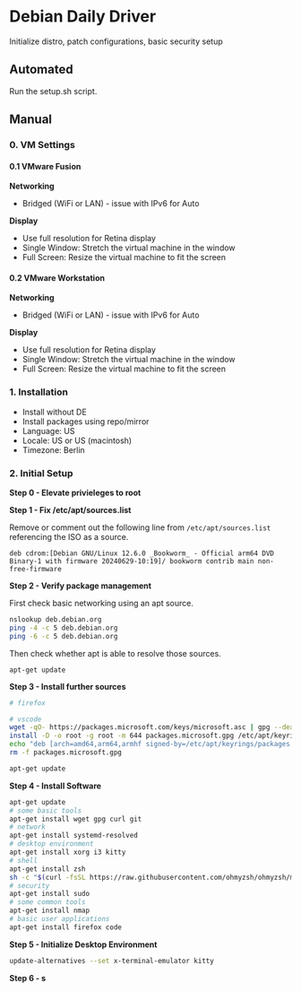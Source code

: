 # Debian Daily Driver
Initialize distro, patch configurations, basic security setup

## Automated

Run the setup.sh script.

## Manual

### 0. VM Settings
#### 0.1 VMware Fusion
**Networking**
- Bridged (WiFi or LAN) - issue with IPv6 for Auto

**Display**
- Use full resolution for Retina display
- Single Window: Stretch the virtual machine in the window
- Full Screen: Resize the virtual machine to fit the screen
#### 0.2 VMware Workstation
**Networking**
- Bridged (WiFi or LAN) - issue with IPv6 for Auto

**Display**
- Use full resolution for Retina display
- Single Window: Stretch the virtual machine in the window
- Full Screen: Resize the virtual machine to fit the screen

### 1. Installation
- Install without DE
- Install packages using repo/mirror
- Language: US
- Locale: US or US (macintosh)
- Timezone: Berlin

### 2. Initial Setup

**Step 0 - Elevate privieleges to root**

**Step 1 - Fix /etc/apt/sources.list**

Remove or comment out the following line from `/etc/apt/sources.list` referencing the ISO as a source.
```
deb cdrom:[Debian GNU/Linux 12.6.0 _Bookworm_ - Official arm64 DVD Binary-1 with firmware 20240629-10:19]/ bookworm contrib main non-free-firmware
```
**Step 2 - Verify package management**

First check basic networking using an apt source.
```bash
nslookup deb.debian.org
ping -4 -c 5 deb.debian.org
ping -6 -c 5 deb.debian.org
```
Then check whether apt is able to resolve those sources.
```shell
apt-get update
```
**Step 3 - Install further sources**
```bash
# firefox

# vscode
wget -qO- https://packages.microsoft.com/keys/microsoft.asc | gpg --dearmor > packages.microsoft.gpg
install -D -o root -g root -m 644 packages.microsoft.gpg /etc/apt/keyrings/packages.microsoft.gpg
echo "deb [arch=amd64,arm64,armhf signed-by=/etc/apt/keyrings/packages.microsoft.gpg] https://packages.microsoft.com/repos/code stable main" | tee /etc/apt/sources.list.d/vscode.list > /dev/null
rm -f packages.microsoft.gpg

apt-get update
```
**Step 4 - Install Software**
```bash
apt-get update
# some basic tools
apt-get install wget gpg curl git
# network
apt-get install systemd-resolved
# desktop environment
apt-get install xorg i3 kitty
# shell
apt-get install zsh
sh -c "$(curl -fsSL https://raw.githubusercontent.com/ohmyzsh/ohmyzsh/master/tools/install.sh)"
# security
apt-get install sudo
# some common tools
apt-get install nmap
# basic user applications
apt-get install firefox code
```
**Step 5 - Initialize Desktop Environment**
```bash
update-alternatives --set x-terminal-emulator kitty
```
**Step 6 - s**
